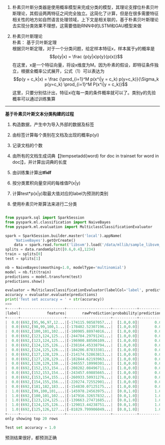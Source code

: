 
1. 朴素贝叶斯分类器是使用概率模型来完成分类的模型，其理论支撑位朴素贝叶斯理论，其假设两两特征之间完全独立。这简化了计算，但是在很多需要特征相关性的地方如自然语言处理领域，上下文是相关联的，基于朴素贝叶斯理论去实现分类效果不理想，这需要借助RNN中的LSTM和GAU模型来做  

2. 朴素贝叶斯理论  
朴素： 基于贝叶斯定理  
根据贝叶斯定理，对于一个分类问题，给定样本特征x，样本属于y的概率是  
$$p(y|x) = \frac {p(y|x)p(y}{p(x)}$$
在这里，x是一个特征向量，将设x维度为M。因为朴素的假设，即特征条件独立，根据全概率公式展开，公式（1）可以表达为  
$$p(y = c_k|x) = \frac {\prod_{i=1}^M p(x^i|y = c_k) p(y=c_k)}{\Sigma_k p(y=c_k) \prod_{i=1}^M P(x^i|y = c_k)}$$ 
这里，只要分别估计出，特征xi在每一类的条件概率就可以了。类别y的先验概率可以通过训练集算  
-----------

**基于朴素贝叶斯文本分类构建的过程**  
1. 构造数据，产生中为导入外部的数据及标签  
2. 由标签计算每个类别在文档及出现的概率p(yi)
3. 记录文档的个数
4. 由所有的文档生成词典【[tempsetadd(word) for doc in trainset for word in doc]】，并计算出词典的长度
5. 由训练集计算出**tfidf**
6. 按分类累积向量空间的每维值P(x|y)
7. 计算test*p(x|y)取最大值对应的label为预测的类别  

3. 使用朴素贝叶斯算法来进行二分类  

~~~python

from pyspark.sql import SparkSession
from pyspark.ml.classification import NaiveBayes
from pyspark.ml.evaluation import MulticlassClassificationEvaluator

spark = SparkSession.builder.master('local').appName(
    'NativeBayes').getOrCreate()
    data = spark.read.format('libsvm').load('/data/mllib/sample_libsvm_data.txt')
splits = data.randomSplit([0.6,0.4],1234)
train = splits[0]
test = splits[1]

nb = NaiveBayes(smoothing=1.0, modelType='multinomial') 
model = nb.fit(train)
predictions = model.transform(test)
predictions.show()

evaluator = MulticlassClassificationEvaluator(labelCol='label', predictionCol='prediction',metricName='accuracy')
accuracy = evaluator.evaluate(predictions)
print('Test set accuracy = ' + str(accuracy))
>>> 
+-----+--------------------+--------------------+-----------+----------+
|label|            features|       rawPrediction|probability|prediction|
+-----+--------------------+--------------------+-----------+----------+
|  0.0|(692,[95,96,97,12...|[-174115.98587057...|  [1.0,0.0]|       0.0|
|  0.0|(692,[98,99,100,1...|[-178402.52307196...|  [1.0,0.0]|       0.0|
|  0.0|(692,[100,101,102...|[-100905.88974016...|  [1.0,0.0]|       0.0|
|  0.0|(692,[123,124,125...|[-244784.29791241...|  [1.0,0.0]|       0.0|
|  0.0|(692,[123,124,125...|[-196900.88506109...|  [1.0,0.0]|       0.0|
|  0.0|(692,[124,125,126...|[-238164.45338794...|  [1.0,0.0]|       0.0|
|  0.0|(692,[124,125,126...|[-184206.87833381...|  [1.0,0.0]|       0.0|
|  0.0|(692,[127,128,129...|[-214174.52863813...|  [1.0,0.0]|       0.0|
|  0.0|(692,[127,128,129...|[-182844.62193963...|  [1.0,0.0]|       0.0|
|  0.0|(692,[128,129,130...|[-246557.10990301...|  [1.0,0.0]|       0.0|
|  0.0|(692,[152,153,154...|[-208282.08496711...|  [1.0,0.0]|       0.0|
|  0.0|(692,[152,153,154...|[-243457.69885665...|  [1.0,0.0]|       0.0|
|  0.0|(692,[153,154,155...|[-260933.50931276...|  [1.0,0.0]|       0.0|
|  0.0|(692,[154,155,156...|[-220274.72552901...|  [1.0,0.0]|       0.0|
|  0.0|(692,[181,182,183...|[-154830.07125175...|  [1.0,0.0]|       0.0|
|  1.0|(692,[99,100,101,...|[-145978.24563975...|  [0.0,1.0]|       1.0|
|  1.0|(692,[100,101,102...|[-147916.32657832...|  [0.0,1.0]|       1.0|
|  1.0|(692,[123,124,125...|[-139663.27471685...|  [0.0,1.0]|       1.0|
|  1.0|(692,[124,125,126...|[-129013.44238751...|  [0.0,1.0]|       1.0|
|  1.0|(692,[125,126,127...|[-81829.799906049...|  [0.0,1.0]|       1.0|
+-----+--------------------+--------------------+-----------+----------+
only showing top 20 rows

Test set accuracy = 1.0
~~~
预测结果很好，都预测正确
